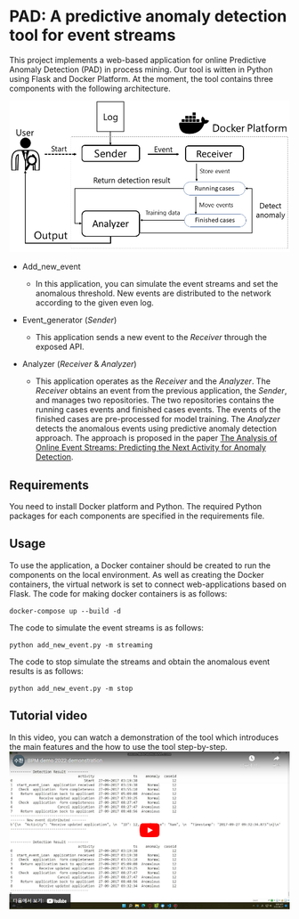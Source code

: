 # PAD: A predictive anomaly detection tool for event streams

This project implements a web-based application for online Predictive Anomaly Detection (PAD) in process mining. Our tool is witten in Python using Flask and Docker Platform. At the moment, the tool contains three components with the following architecture.

![Architecture](img/architecture.png)

- Add_new_event
  -   In this application, you can simulate the event streams and set the anomalous threshold. New events are distributed to the network according to the given even log.

- Event_generator (_Sender_)
  - This application sends a new event to the _Receiver_ through the exposed API.

- Analyzer (_Receiver_ & _Analyzer_)
  - This application operates as the _Receiver_ and the _Analyzer_. The _Receiver_ obtains an event from the previous application, the _Sender_, and manages two repositories. The two repositories contains the running cases events and finished cases events. The events of the finished cases are pre-processed for model training. The _Analyzer_ detects the anomalous events using predictive anomaly detection approach. The approach is proposed in the paper [The Analysis of Online Event Streams: Predicting the Next Activity for Anomaly Detection](https://scholar.google.com/citations?view_op=view_citation&hl=ko&user=wu98U7EAAAAJ&citation_for_view=wu98U7EAAAAJ:uWQEDVKXjbEC).

## Requirements
You need to install Docker platform and Python. The required Python packages for each components are specified in the requirements file.

## Usage
To use the application, a Docker container should be created to run the components on the local environment. As well as creating the Docker containers, the virtual network is set to connect web-applications based on Flask. The code for making docker containers is as follows:

```
docker-compose up --build -d
```

The code to simulate the event streams is as follows:

```
python add_new_event.py -m streaming
```

The code to stop simulate the streams and obtain the anomalous event results is as follows:

```
python add_new_event.py -m stop
```

## Tutorial video
In this video, you can watch a demonstration of the tool which introduces the main features and the how to use the tool step-by-step.
[![demo youtube](./img/screenshot%20demo.png)](https://www.youtube.com/watch?v=HGc3ychFVuk)